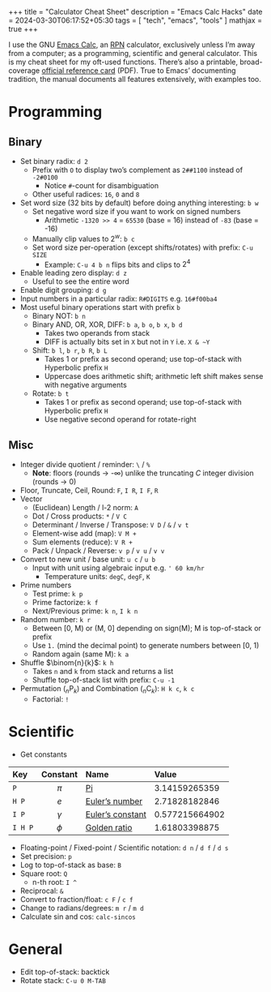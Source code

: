 +++
title = "Calculator Cheat Sheet"
description = "Emacs Calc Hacks"
date = 2024-03-30T06:17:52+05:30
tags = [ "tech", "emacs", "tools" ]
mathjax = true
+++

I use the GNU [Emacs Calc][], an [RPN][] calculator, exclusively unless I’m away from a computer; as a programming, scientific and general calculator.  This is my cheat sheet for my oft-used functions.  There’s also a printable, broad-coverage [official reference card][calc cheat] (PDF).  True to Emacs’ documenting tradition, the manual documents all features extensively, with examples too.

[rpn]: https://en.wikipedia.org/wiki/Reverse_Polish_notation
[emacs calc]: https://www.gnu.org/software/emacs/manual/html_mono/calc.html
[calc cheat]: https://www.gnu.org/software/emacs/refcards/pdf/calccard.pdf

# Programming

## Binary

* Set binary radix: `d 2`
  - Prefix with `O` to display two’s complement as `2##1100` instead of `-2#0100`
    + Notice `#`-count for disambiguation
  - Other useful radices: `16`, `0` and `8`
* Set word size (32 bits by default) before doing anything interesting: `b w`
  - Set negative word size if you want to work on signed numbers
    + Arithmetic `-1320 >> 4` = `65530` (base = 16) instead of `-83` (base = -16)
  - Manually clip values to $2^w$: `b c`
  - Set word size per-operation (except shifts/rotates) with prefix: `C-u SIZE`
    + Example: `C-u 4 b n` flips bits and clips to $2^4$
* Enable leading zero display: `d z`
  - Useful to see the entire word
* Enable digit grouping: `d g`
* Input numbers in a particular radix: `R#DIGITS` e.g. `16#f00ba4`
* Most useful binary operations start with prefix `b`
  - Binary NOT: `b n`
  - Binary AND, OR, XOR, DIFF: `b a`, `b o`, `b x`, `b d`
    + Takes two operands from stack
    + DIFF is actually bits set in `X` but not in `Y` i.e. `X & ~Y`
  - Shift: `b l`, `b r`, `b R`, `b L`
    + Takes 1 or prefix as second operand; use top-of-stack with Hyperbolic prefix `H` 
    + Uppercase does arithmetic shift; arithmetic left shift makes sense with negative arguments
  - Rotate: `b t`
    + Takes 1 or prefix as second operand; use top-of-stack with Hyperbolic prefix `H` 
    + Use negative second operand for rotate-right

## Misc

* Integer divide quotient / reminder: `\` / `%`
  - **Note**: floors (rounds → -∞) unlike the truncating _C_ integer division (rounds → 0)
* Floor, Truncate, Ceil, Round: `F`, `I R`, `I F`, `R`
* Vector
  - (Euclidean) Length / l-2 norm: `A`
  - Dot / Cross products: `*` / `V C`
  - Determinant / Inverse / Transpose: `V D` / `&` / `v t`
  - Element-wise add (map): `V M +`
  - Sum elements (reduce): `V R +`
  - Pack / Unpack / Reverse: `v p` / `v u` / `v v`
* Convert to new unit / base unit: `u c` / `u b`
  - Input with unit using algebraic input e.g. `' 60 km/hr`
    + Temperature units: `degC`, `degF`, `K`
* Prime numbers
  - Test prime: `k p`
  - Prime factorize: `k f`
  - Next/Previous prime: `k n`, `I k n`
* Random number: `k r`
  - Between [0, M) or (M, 0] depending on sign(M); M is top-of-stack or prefix
  - Use `1.` (mind the decimal point) to generate numbers between [0, 1)
  - Random again (same M): `k a`
* Shuffle $\binom{n}{k}$: `k h`
  - Takes `n` and `k` from stack and returns a list
  - Shuffle top-of-stack list with prefix: `C-u -1`
* Permutation (${}_n\mathrm{ P }_k$) and Combination (${}_n\mathrm{ C }_k$): `H k c`, `k c`
  - Factorial: `!`

# Scientific

* Get constants

| Key     | Constant | Name                 | Value          |
|:--------|:--------:|:---------------------|:---------------|
| `P`     | $\pi$    | [Pi][]               | 3.14159265359  |
| `H P`   | $e$      | [Euler’s number][]   | 2.71828182846  |
| `I P`   | $\gamma$ | [Euler’s constant][] | 0.577215664902 |
| `I H P` | $\phi$   | [Golden ratio][]     | 1.61803398875  |

* Floating-point / Fixed-point / Scientific notation: `d n` / `d f` / `d s`
* Set precision: `p`
* Log to top-of-stack as base: `B`
* Square root: `Q`
  - n-th root: `I ^`
* Reciprocal: `&`
* Convert to fraction/float: `c F` / `c f`
* Change to radians/degrees: `m r` / `m d`
* Calculate sin and cos: `calc-sincos`

# General

* Edit top-of-stack: backtick
* Rotate stack: `C-u 0 M-TAB`

[euler’s number]: https://en.wikipedia.org/wiki/E_(mathematical_constant)
[golden ratio]: https://en.wikipedia.org/wiki/Golden_ratio
[euler’s constant]: https://en.wikipedia.org/wiki/Euler%27s_constant
[pi]: https://en.wikipedia.org/wiki/Pi

